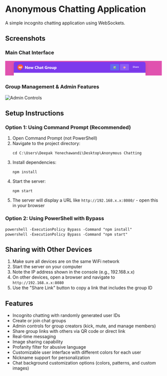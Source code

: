# Anonymous Chatting Application

A simple incognito chatting application using WebSockets.

## Screenshots

### Main Chat Interface
![Main Chat Interface](Screenshot%202025-06-15%20154607.png)

### Group Management & Admin Features
![Admin Controls](screenshots/Screenshot%202025-08-29%20131441.png)


## Setup Instructions

### Option 1: Using Command Prompt (Recommended)
1. Open Command Prompt (not PowerShell)
2. Navigate to the project directory:
   ```
   cd C:\Users\Deepak Yenechawandi\Desktop\Anonymous Chatting
   ```
3. Install dependencies:
   ```
   npm install 
   ```
4. Start the server:
   ```
   npm start
   ```
5. The server will display a URL like `http://192.168.x.x:8080/` - open this in your browser

### Option 2: Using PowerShell with Bypass
```
powershell -ExecutionPolicy Bypass -Command "npm install"
powershell -ExecutionPolicy Bypass -Command "npm start"
```

## Sharing with Other Devices

1. Make sure all devices are on the same WiFi network
2. Start the server on your computer
3. Note the IP address shown in the console (e.g., 192.168.x.x)
4. On other devices, open a browser and navigate to `http://192.168.x.x:8080`
5. Use the "Share Link" button to copy a link that includes the group ID

## Features

- Incognito chatting with randomly generated user IDs
- Create or join chat groups
- Admin controls for group creators (kick, mute, and manage members)
- Share group links with others via QR code or direct link
- Real-time messaging
- Image sharing capability
- Profanity filter for abusive language
- Customizable user interface with different colors for each user
- Nickname support for personalization
- Chat background customization options (colors, patterns, and custom images)